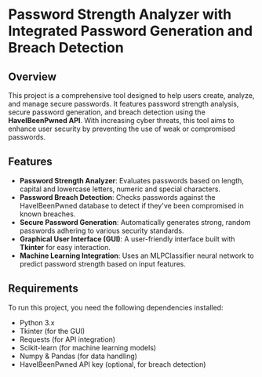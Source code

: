 # Password Strength Analyzer with Integrated Password Generation and Breach Detection

## Overview

This project is a comprehensive tool designed to help users create, analyze, and manage secure passwords. It features password strength analysis, secure password generation, and breach detection using the **HaveIBeenPwned API**. With increasing cyber threats, this tool aims to enhance user security by preventing the use of weak or compromised passwords.

## Features

- **Password Strength Analyzer**: Evaluates passwords based on length, capital and lowercase letters, numeric and special characters.
- **Password Breach Detection**: Checks passwords against the HaveIBeenPwned database to detect if they've been compromised in known breaches.
- **Secure Password Generation**: Automatically generates strong, random passwords adhering to various security standards.
- **Graphical User Interface (GUI)**: A user-friendly interface built with **Tkinter** for easy interaction.
- **Machine Learning Integration**: Uses an MLPClassifier neural network to predict password strength based on input features.

## Requirements

To run this project, you need the following dependencies installed:

- Python 3.x
- Tkinter (for the GUI)
- Requests (for API integration)
- Scikit-learn (for machine learning models)
- Numpy & Pandas (for data handling)
- HaveIBeenPwned API key (optional, for breach detection)


